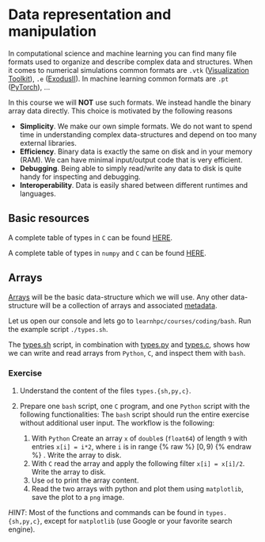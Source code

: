 # Data representation and manipulation

In computational science and machine learning you can find many file formats used to organize and describe complex data and structures. When it comes to numerical simulations common formats are `.vtk` ([Visualization Toolkit](https://vtk.org/)), `.e` ([ExodusII](https://www.osti.gov/servlets/purl/10102115)). In machine learning common formats are `.pt` ([PyTorch](https://pytorch.org/)), ...

In this course we will **NOT** use such formats. We instead handle the binary array data directly.
This choice is motivated by the following reasons

- **Simplicity**. We make our own simple formats. We do not want to spend time in understanding complex data-structures and depend on too many external libraries.
- **Efficiency**. Binary data is exactly the same on disk and in your memory (RAM). We can have minimal input/output code that is very efficient.
- **Debugging**. Being able to simply read/write any data to disk is quite handy for inspecting and debugging.
- **Interoperability**. Data is easily shared between different runtimes and languages.

## Basic resources

A complete table of types in `C` can be found [HERE](https://en.wikipedia.org/wiki/C_data_types).

A complete table of types in `numpy` and `C` can be found [HERE](https://numpy.org/doc/stable/user/basics.types.html).


## Arrays

[Arrays](https://en.wikipedia.org/wiki/Array_(data_structure)) will be the basic data-structure which we will use. Any other data-structure will be a collection of arrays and associated [metadata](https://en.wikipedia.org/wiki/Metadata).

Let us open our console and lets go to `learnhpc/courses/coding/bash`.
Run the example script `./types.sh`. 

The [types.sh](https://github.com/zulianp/learnhpc/blob/2cadfddb36433f2abc7a6c16434fcd547dc8deed/courses/coding/bash/types.sh) script, in combination with [types.py](https://github.com/zulianp/learnhpc/blob/2cadfddb36433f2abc7a6c16434fcd547dc8deed/courses/coding/python/types.py) and [types.c](https://github.com/zulianp/learnhpc/blob/2cadfddb36433f2abc7a6c16434fcd547dc8deed/courses/coding/C/types.c), shows how we can write and read arrays from `Python`, `C`, and inspect them with `bash`. 

### Exercise

1) Understand the content of the files `types.{sh,py,c}`.

2) Prepare one `bash` script, one `C` program, and one `Python` script with the following functionalities: The `bash` script should run the entire exercise without additional user input. The workflow is the following:
	1. With `Python` Create an array `x` of `double`s (`float64`) of length `9` with entries `x[i] = i*2`, where `i` is in range {% raw %} $[0, 9)$ {% endraw %} . Write the array to disk.
	2. With `C` read the array and apply the following filter `x[i] = x[i]/2`. Write the array to disk.
	3. Use `od` to print the array content.
	4. Read the two arrays with python and plot them using `matplotlib`, save the plot to a `png` image.
 
 *HINT*: Most of the functions and commands can be found in `types.{sh,py,c}`, except for `matplotlib` (use Google or your favorite search engine).



